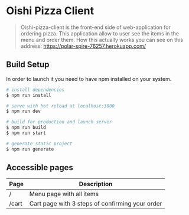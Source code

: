 
# Oishi Pizza Client

> Oishi-pizza-client is the front-end side of web-application for ordering pizza.
> This application allow to user see the items in the menu and order them.
> How this actually works you can see on this address: https://polar-spire-76257.herokuapp.com/

## Build Setup
In order to launch it you need to have npm installed on your system.

``` bash
# install dependencies
$ npm run install

# serve with hot reload at localhost:3000
$ npm run dev

# build for production and launch server
$ npm run build
$ npm run start

# generate static project
$ npm run generate
```

## Accessible pages
| Page| Description| 
|---|---|
| / | Menu page with all items |  
|  /cart | Cart page with 3 steps of confirming your order   | 

